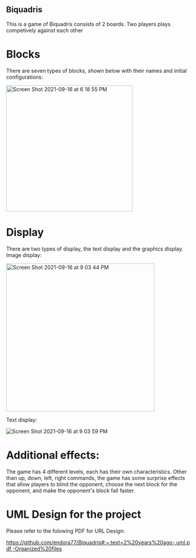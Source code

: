 ## Biquadris

This is a game of Biquadris consists of 2 boards. Two players plays competively against each other


# Blocks
There are seven types of blocks, shown below with their names and initial configurations:

<img width="341" alt="Screen Shot 2021-09-16 at 6 18 55 PM" src="https://user-images.githubusercontent.com/50300229/133595338-ae92517b-1745-466f-8bfb-8b2e74735265.png">




# Display
There are two types of display, the text display and the graphics display.
Image display:

<img width="400" alt="Screen Shot 2021-09-16 at 9 03 44 PM" src="https://user-images.githubusercontent.com/50300229/133617046-fe0a2f03-e983-48fe-b537-248fd70e189b.png">

Text display:

![Screen Shot 2021-09-16 at 9 03 59 PM](https://user-images.githubusercontent.com/50300229/133617081-303cd5ea-06e5-4fe1-8d8d-98ad53a43d6b.png)

# Additional effects:

The game has 4 different levels, each has their own characteristics.
Other than up, down, left, right commands, the game has some surprise effects that allow players to blind the opponent, choose the next block for the opponent, and make the opponent's block fall faster.

# UML Design for the project

Please refer to the folowing PDF for URL Design:

https://github.com/endora77/Biquadris#:~:text=2%20years%20ago-,uml.pdf,-Organized%20files

